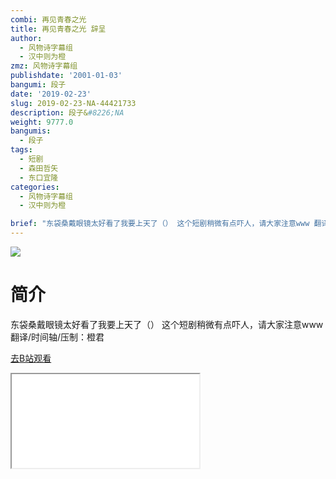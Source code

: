```yaml
---
combi: 再见青春之光
title: 再见青春之光 辞呈
author:
  - 风物诗字幕组
  - 汉中则为橙
zmz: 风物诗字幕组
publishdate: '2001-01-03'
bangumi: 段子
date: '2019-02-23'
slug: 2019-02-23-NA-44421733
description: 段子&#8226;NA
weight: 9777.0
bangumis:
  - 段子
tags:
  - 短剧
  - 森田哲矢
  - 东口宜隆
categories:
  - 风物诗字幕组
  - 汉中则为橙

brief: "东袋桑戴眼镜太好看了我要上天了（） 这个短剧稍微有点吓人，请大家注意www 翻译/时间轴/压制：橙君"
---
```

![](https://i.imgur.com/KjzcGKc.jpg)
# 简介  
东袋桑戴眼镜太好看了我要上天了（）
这个短剧稍微有点吓人，请大家注意www
翻译/时间轴/压制：橙君  

[去B站观看](https://www.bilibili.com/video/av44421733/)
<div class ="resp-container"><iframe class="testiframe" src="//player.bilibili.com/player.html?aid=44421733"", scrolling="no", allowfullscreen="true" > </iframe></div> 
